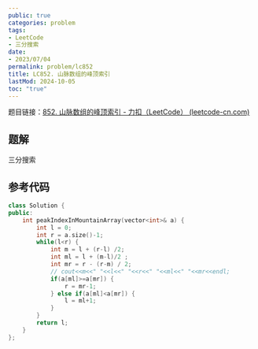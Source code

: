 ```yaml
---
public: true
categories: problem
tags:
- LeetCode
- 三分搜索
date:
- 2023/07/04
permalink: problem/lc852
title: LC852. 山脉数组的峰顶索引
lastMod: 2024-10-05
toc: "true"
---
```


题目链接：[852. 山脉数组的峰顶索引 - 力扣（LeetCode） (leetcode-cn.com)](https://leetcode-cn.com/problems/peak-index-in-a-mountain-array/)
<!--more-->
## 题解
三分搜索
## 参考代码
```cpp
class Solution {
public:
    int peakIndexInMountainArray(vector<int>& a) {
        int l = 0;
        int r = a.size()-1;
        while(l<r) {
            int m = l + (r-l) /2;
            int ml = l + (m-l)/2 ;
            int mr = r - (r-m) / 2;
            // cout<<m<<" "<<l<<" "<<r<<" "<<ml<<" "<<mr<<endl;
            if(a[ml]>=a[mr]) {
                r = mr-1;
            } else if(a[ml]<a[mr]) {
                l = ml+1;
            }
        }
        return l;
    }
};
```
